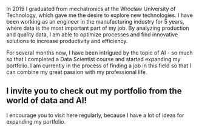 In 2019 I graduated from mechatronics at the Wrocław University of Technology, which gave me the desire to explore new technologies. I have been working as an engineer in the manufacturing industry for 5 years, where data is the most important part of my job. By analyzing production and quality data, I am able to optimize processes and find innovative solutions to increase productivity and efficiency.

For several months now, I have been intrigued by the topic of AI - so much so that I completed a Data Scientist course and started expanding my portfolio. I am currently in the process of finding a job in this field so that I can combine my great passion with my professional life.

## I invite you to check out my portfolio from the world of data and AI!
I encourage you to visit here regularly, because I have a lot of ideas for expanding my portfolio.
